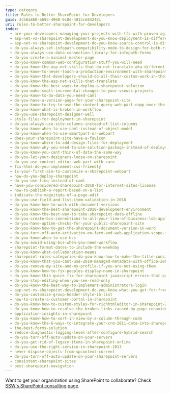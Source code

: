```yaml
---
type: category
title: Rules to Better SharePoint for Developers
guid: 3cb0a860-e693-4960-9c8e-4815ce842481
uri: rules-to-better-sharepoint-for-developers
index:
  - are-your-developers-managing-your-projects-with-tfs-with-proven-agile-scrum-and-alm-strategies
  - asp-net-vs-sharepoint-development-do-you-know-deployment-is-different
  - asp-net-vs-sharepoint-development-do-you-know-source-control-is-different
  - do-you-always-set-infopath-compatibility-mode-to-design-for-both-rich-and-web-client-forms
  - do-you-always-use-data-connection-library-for-infopath-forms
  - do-you-create-a-minimal-master-page
  - do-you-know-common-web-configuration-stuff-you-will-need
  - do-you-know-the-asp-net-skills-that-do-not-translate-aka-different
  - do-you-know-to-never-touch-a-production-environment-with-sharepoint-designer
  - do-you-know-that-developers-should-do-all-their-custom-work-in-their-own-sharepoint-development-environment
  - do-you-know-the-asp-net-skills-that-translate
  - do-you-know-the-best-ways-to-deploy-a-sharepoint-solution
  - do-you-make-small-incremental-changes-to-your-vsewss-projects
  - do-you-know-to-do-data-you-need-caml
  - do-you-have-a-version-page-for-your-sharepoint-site
  - do-you-know-to-try-to-use-the-content-query-web-part-cqwp-over-the-data-view-web-part-dvwp
  - do-you-know-what-is-broken-in-workflow
  - do-you-use-sharepoint-designer-well
  - style-files-for-deployment-in-sharepoint
  - do-you-always-use-site-columns-instead-of-list-columns
  - do-you-know-when-to-use-caml-instead-of-object-model
  - do-you-know-when-to-use-smartpart-or-webpart
  - does-your-sharepoint-site-have-a-favicon
  - do-you-know-where-to-add-design-files-for-deployment
  - do-you-know-why-you-need-to-use-solution-package-instead-of-deployment-manually
  - do-you-know-you-cant-think-of-data-the-same-way
  - do-you-let-your-designers-loose-on-sharepoint
  - do-you-use-content-editor-web-part-with-care
  - fix-html-do-you-implement-css-friendly
  - is-your-first-aim-to-customize-a-sharepoint-webpart
  - how-do-you-deploy-sharepoint
  - do-you-use-linq-instead-of-caml
  - have-you-considered-sharepoint-2010-for-internet-sites-license
  - how-to-publish-a-report-based-on-a-list
  - indicate-the-magnitude-of-a-page-edit
  - do-you-use-field-and-list-item-validation-in-2010
  - do-you-know-how-to-work-with-document-versions
  - do-you-know-the-best-sharepoint-2010-development-environment
  - do-you-know-the-best-way-to-take-sharepoint-data-offline
  - do-you-create-bcs-connections-to-all-your-line-of-business-lob-applications
  - do-you-have-uptime-checks-for-your-public-sharepoint-site
  - do-you-know-how-to-get-the-sharepoint-document-version-in-word
  - do-you-turn-off-auto-activation-on-farm-and-web-application-scope-features
  - do-you-know-when-to-use-bcs
  - do-you-avoid-using-bcs-when-you-need-workflow
  - sharepoint-format-dates-to-include-the-weekday
  - do-you-know-what-collaboration-means
  - sharepoint-rules-categories-do-you-know-how-to-make-the-title-consistent
  - do-you-know-that-you-cant-use-2010-managed-metadata-with-office-2007-out-of-the-box
  - do-you-remove-my-site-and-my-profile-if-you-are-not-using-them
  - do-you-know-how-to-fix-peoples-display-name-in-sharepoint
  - do-you-know-this-quick-fix-for-sharepoint-javascript-errors-that-prevents-you-from-switching-page-layout
  - do-you-stop-editing-when-you-see-read-only
  - do-you-know-the-best-way-to-implement-administrators-login
  - asp-net-vs-sharepoint-development-do-you-know-what-you-get-for-free-out-of-the-box
  - do-you-customize-group-header-style-in-list
  - how-to-create-a-customer-portal-in-sharepoint
  - do-you-know-how-to-custom-styles-for-richhtmleditor-in-sharepoint-2013
  - do-you-know-how-to-resolve-the-broken-links-caused-by-page-renaming
  - application-insights-in-sharepoint
  - do-you-know-how-to-sort-in-view-by-a-column-through-code
  - do-you-know-the-6-ways-to-integrate-your-crm-2011-data-into-sharepoint-2010
  - the-best-forms-solution
  - reduce-diagnostic-logging-level-after-configure-hybrid-search
  - do-you-turn-off-auto-update-on-your-servers
  - do-you-get-rid-of-legacy-items-in-sharepoint-online
  - do-you-use-the-right-service-in-sharepoint-2013
  - never-dispose-objects-from-spcontext-current
  - do-you-turn-off-auto-update-on-your-sharepoint-servers
  - consistent-sharepoint-sites
  - best-sharepoint-navigation
---
```


Want to get your organization using SharePoint to collaborate? Check [SSW's SharePoint consulting page](https://ww.ssw.com.au/consulting/sharepoint).
